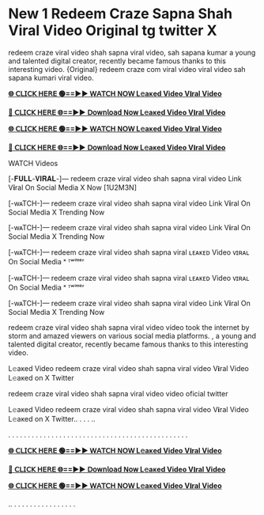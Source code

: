 # New 1 Redeem Craze Sapna Shah Viral Video Original tg twitter X

redeem craze viral video shah sapna viral video, sah sapana kumar a young and talented digital creator, recently became famous thanks to this interesting video. {Original} redeem craze com viral video viral video sah sapana kumari viral video.

**[🌐 𝖢𝖫𝖨𝖢𝖪 𝖧𝖤𝖱𝖤 🟢==►► 𝖶𝖠𝖳𝖢𝖧 𝖭𝖮𝖶 L𝚎aᴋed Video V𝐢ral Video](https://sleeptime0.blogspot.com/2025/03/gitnub.html)**

**[🔴 𝖢𝖫𝖨𝖢𝖪 𝖧𝖤𝖱𝖤 🌐==►► 𝖣𝗈𝗐𝗇𝗅𝗈𝖺𝖽 𝖭𝗈𝗐 L𝚎aᴋed Video V𝐢ral Video](https://sleeptime0.blogspot.com/2025/03/gitnub.html)**

**[🌐 𝖢𝖫𝖨𝖢𝖪 𝖧𝖤𝖱𝖤 🟢==►► 𝖶𝖠𝖳𝖢𝖧 𝖭𝖮𝖶 L𝚎aᴋed Video V𝐢ral Video](https://sleeptime0.blogspot.com/2025/03/gitnub.html)**

**[🔴 𝖢𝖫𝖨𝖢𝖪 𝖧𝖤𝖱𝖤 🌐==►► 𝖣𝗈𝗐𝗇𝗅𝗈𝖺𝖽 𝖭𝗈𝗐 L𝚎aᴋed Video V𝐢ral Video](https://sleeptime0.blogspot.com/2025/03/gitnub.html)**

WATCH Videos

[-𝐅𝐔𝐋𝐋-𝐕𝐈𝐑𝐀𝐋-]— redeem craze viral video shah sapna viral video Link  V𝐢ral On Social Media X Now [1U2M3N]

[-wᴀTCH-]— redeem craze viral video shah sapna viral video Link V𝐢ral On Social Media X Trending Now

[-wᴀTCH-]— redeem craze viral video shah sapna viral video Link  V𝐢ral On Social Media X Trending Now

[-wᴀTCH-]— redeem craze viral video shah sapna viral ʟᴇᴀᴋᴇᴅ Video ᴠɪʀᴀʟ On Social Media ˣ ᵀʷⁱᵗᵗᵉʳ

[-wᴀTCH-]— redeem craze viral video shah sapna viral ʟᴇᴀᴋᴇᴅ Video ᴠɪʀᴀʟ On Social Media ˣ ᵀʷⁱᵗᵗᵉʳ

[-wᴀTCH-]— redeem craze viral video shah sapna viral video Link V𝐢ral On Social Media X Trending Now

redeem craze viral video shah sapna viral video video took the internet by storm and amazed viewers on various social media platforms.  , a young and talented digital creator, recently became famous thanks to this interesting video.

L𝚎aᴋed Video redeem craze viral video shah sapna viral video V𝐢ral Video L𝚎aᴋed on X Twitter

redeem craze viral video shah sapna viral video video oficial twitter

L𝚎aᴋed Video redeem craze viral video shah sapna viral video V𝐢ral Video L𝚎aᴋed on X Twitter.. . . . ..

. . . . . . . . . . . . . . . . . . . . . . . . . . . . . . . . . . . . . . . . . . . . . .


**[🌐 𝖢𝖫𝖨𝖢𝖪 𝖧𝖤𝖱𝖤 🟢==►► 𝖶𝖠𝖳𝖢𝖧 𝖭𝖮𝖶 L𝚎aᴋed Video V𝐢ral Video](https://sleeptime0.blogspot.com/2025/03/gitnub.html)**

**[🔴 𝖢𝖫𝖨𝖢𝖪 𝖧𝖤𝖱𝖤 🌐==►► 𝖣𝗈𝗐𝗇𝗅𝗈𝖺𝖽 𝖭𝗈𝗐 L𝚎aᴋed Video V𝐢ral Video](https://sleeptime0.blogspot.com/2025/03/gitnub.html)**

**[🌐 𝖢𝖫𝖨𝖢𝖪 𝖧𝖤𝖱𝖤 🟢==►► 𝖶𝖠𝖳𝖢𝖧 𝖭𝖮𝖶 L𝚎aᴋed Video V𝐢ral Video](https://sleeptime0.blogspot.com/2025/03/gitnub.html)**

.. . . . . . . . . . . . . . . . .
